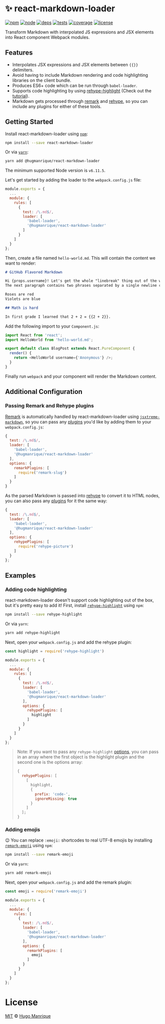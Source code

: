 # :sparkles: react-markdown-loader

[![npm][npm]][npm-url]
[![node][node]][node-url]
[![deps][deps]][deps-url]
[![tests][tests]][tests-url]
[![coverage][cover]][cover-url]
[![license][license]][license-url]

Transform Markdown with interpolated JS expressions and JSX elements into React component Webpack modules.

## Features

* Interpolates JSX expressions and JSX elements between `{{}}` delimiters.
* Avoid having to include Markdown rendering and code highlighting libraries on the client bundle.
* Produces ES6+ code which can be run through `babel-loader`.
* Supports code highlighting by using [rehype-highlight](https://github.com/rehypejs/rehype-highlight) (Check out the [tutorial](#adding-code-highlighting)).
* Markdown gets processed through [remark](https://github.com/wooorm/remark) and [rehype](https://github.com/wooorm/rehype), so you can include any plugins for either of these tools.

## Getting Started

Install react-markdown-loader using [`npm`](https://www.npmjs.com/):

```bash
npm install --save react-markdown-loader
```

Or via [`yarn`](https://yarnpkg.com/en/package/@hugmanrique/react-markdown-loader):

```bash
yarn add @hugmanrique/react-markdown-loader
```

The minimum supported Node version is `v6.11.5`.

Let's get started by adding the loader to the `webpack.config.js` file:

```javascript
module.exports = {
  ...
  module: {
    rules: [
      {
        test: /\.md$/,
        loader: [
          'babel-loader',
          '@hugmanrique/react-markdown-loader'
        ]
      }
    ]
  }
};
```

Then, create a file named `hello-world.md`. This will contain the content we want to render:

```markdown
# GitHub Flavored Markdown

Hi {props.username}! Let's get the whole "linebreak" thing out of the way.
The next paragraph contains two phrases separated by a single newline character:

Roses are red
Violets are blue

## Math is hard

In first grade I learned that 2 + 2 = {{2 + 2}}.
```

Add the following import to your `Component.js`:

```js
import React from 'react';
import HelloWorld from 'hello-world.md';

export default class BlogPost extends React.PureComponent {
  render() {
    return <HelloWorld username={'Anonymous'} />;
  }
}
```

Finally run `webpack` and your component will render the Markdown content.

## Additional Configuration

### Passing Remark and Rehype plugins

[Remark](https://github.com/wooorm/remark) is automatically handled by react-markdown-loader using [`jsxtreme-markdown`](https://github.com/mapbox/jsxtreme-markdown), so you can pass any [plugins](https://github.com/remarkjs/remark/blob/master/doc/plugins.md) you'd like by adding them to your `webpack.config.js`:

```js
{
  test: /\.md$/,
  loader: [
    'babel-loader',
    '@hugmanrique/react-markdown-loader'
  ],
  options: {
    remarkPlugins: [
      require('remark-slug')
    ]
  }
}
```

As the parsed Markdown is passed into [rehype](https://github.com/wooorm/rehype) to convert it to HTML nodes, you can also pass any [plugins](https://github.com/wooorm/rehype/blob/master/doc/plugins.md) for it the same way:

```js
{
  test: /\.md$/,
  loader: [
    'babel-loader',
    '@hugmanrique/react-markdown-loader'
  ],
  options: {
    rehypePlugins: [
      require('rehype-picture')
    ]
  }
};
```

## Examples

### Adding code highlighting

react-markdown-loader doesn't support code highlighting out of the box, but it's pretty easy to add it! First, install [`rehype-highlight`](https://github.com/rehypejs/rehype-highlight) using `npm`:

```bash
npm install --save rehype-highlight
```

Or via `yarn`:

```bash
yarn add rehype-highlight
```

Next, open your `webpack.config.js` and add the rehype plugin:

```js
const highlight = require('rehype-highlight')

module.exports = {
  ...
  module: {
    rules: [
      {
        test: /\.md$/,
        loader: [
          'babel-loader',
          '@hugmanrique/react-markdown-loader'
        ],
        options: {
          rehypePlugins: [
            highlight
          ]
        }
      }
    ]
  }
};
```

> Note: If you want to pass any `rehype-highlight` [options](https://github.com/rehypejs/rehype-highlight#options), you can pass in an array where the first object is the highlight plugin and the second one is the options array:
>
> ```js
> {
>   rehypePlugins: [
>     [
>       highlight,
>       {
>         prefix: 'code-',
>         ignoreMissing: true
>       }
>     ]
>   ];
> }
> ```

### Adding emojis

:wink: You can replace `:emoji:` shortcodes to real UTF-8 emojis by installing [`remark-emoji`](https://github.com/rhysd/remark-emoji) using `npm`:

```bash
npm install --save remark-emoji
```

Or via `yarn`:

```bash
yarn add remark-emoji
```

Next, open your `webpack.config.js` and add the remark plugin:

```js
const emoji = require('remark-emoji')

module.exports = {
  ...
  module: {
    rules: [
      {
        test: /\.md$/,
        loader: [
          'babel-loader',
          '@hugmanrique/react-markdown-loader'
        ],
        options: {
          remarkPlugins: [
            emoji
          ]
        }
      }
    ]
  }
};
```

# License

[MIT](LICENSE) &copy; [Hugo Manrique](https://hugmanrique.me)

[npm]: https://img.shields.io/npm/v/@hugmanrique/react-markdown-loader.svg
[npm-url]: https://npmjs.com/package/@hugmanrique/react-markdown-loader
[node]: https://img.shields.io/node/v/@hugmanrique/react-markdown-loader.svg
[node-url]: https://nodejs.org
[deps]: https://img.shields.io/david/hugmanrique/react-markdown-loader.svg
[deps-url]: https://david-dm.org/hugmanrique/react-markdown-loader
[tests]: https://img.shields.io/travis/hugmanrique/react-markdown-loader/master.svg
[tests-url]: https://travis-ci.org/hugmanrique/react-markdown-loader
[license-url]: LICENSE
[license]: https://img.shields.io/github/license/hugmanrique/react-markdown-loader.svg
[cover]: https://img.shields.io/coveralls/hugmanrique/react-markdown-loader.svg
[cover-url]: https://coveralls.io/r/hugmanrique/react-markdown-loader/
